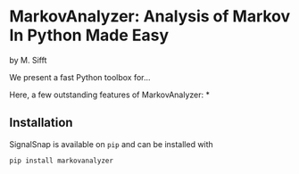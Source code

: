 # MarkovAnalyzer: Analysis of Markov In Python Made Easy 
by M. Sifft

We present a fast Python toolbox for...

Here, a few outstanding features of MarkovAnalyzer:
* 

## Installation
SignalSnap is available on `pip` and can be installed with 
```bash
pip install markovanalyzer
```
